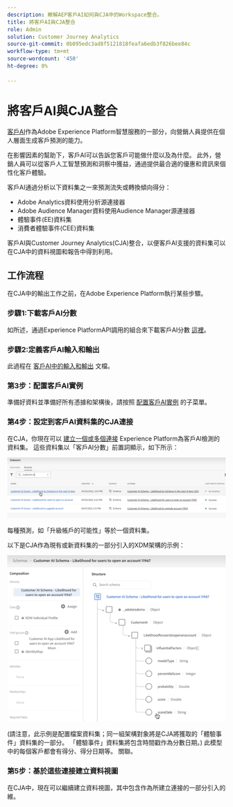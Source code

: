 ```yaml
---
description: 瞭解AEP客戶AI如何與CJA中的Workspace整合。
title: 將客戶AI與CJA整合
role: Admin
solution: Customer Journey Analytics
source-git-commit: 0b095edc3ad8f5121818feafa6edb3f826bee84c
workflow-type: tm+mt
source-wordcount: '450'
ht-degree: 0%

---
```



# 將客戶AI與CJA整合

[客戶AI](https://experienceleague.adobe.com/docs/experience-platform/intelligent-services/customer-ai/overview.html?lang=en)作為Adobe Experience Platform智慧服務的一部分，向營銷人員提供在個人層面生成客戶預測的能力。

在影響因素的幫助下，客戶AI可以告訴您客戶可能做什麼以及為什麼。 此外，營銷人員可以從客戶人工智慧預測和洞察中獲益，通過提供最合適的優惠和資訊來個性化客戶體驗。

客戶AI通過分析以下資料集之一來預測流失或轉換傾向得分：

* Adobe Analytics資料使用分析源連接器
* Adobe Audience Manager資料使用Audience Manager源連接器
* 體驗事件(EE)資料集
* 消費者體驗事件(CEE)資料集

客戶AI與Customer Journey Analytics(CJA)整合，以便客戶AI支援的資料集可以在CJA中的資料視圖和報告中得到利用。

## 工作流程

在CJA中的輸出工作之前，在Adobe Experience Platform執行某些步驟。

### 步驟1:下載客戶AI分數

如所述，通過Experience PlatformAPI調用的組合來下載客戶AI分數 [這裡](https://experienceleague.adobe.com/docs/experience-platform/intelligent-services/customer-ai/getting-started.html?lang=en#downloading-customer-ai-scores)。

### 步驟2:定義客戶AI輸入和輸出

此過程在 [客戶AI中的輸入和輸出](https://experienceleague.adobe.com/docs/experience-platform/intelligent-services/customer-ai/input-output.html?lang=en) 文檔。

### 第3步：配置客戶AI實例

準備好資料並準備好所有憑據和架構後，請按照 [配置客戶AI實例](https://experienceleague.adobe.com/docs/experience-platform/intelligent-services/customer-ai/user-guide/configure.html?lang=en) 的子菜單。

### 第4步：設定到客戶AI資料集的CJA連接

在CJA，你現在可以 [建立一個或多個連接](/help/connections/create-connection.md) Experience Platform為客戶AI檢測的資料集。 這些資料集以「客戶AI分數」前置詞顯示，如下所示：

![CAI得分](assets/cai-scores.png)

每種預測，如「升級帳戶的可能性」等於一個資料集。

以下是CJA作為現有或新資料集的一部分引入的XDM架構的示例：

![CAI模式](assets/cai-schema.png)

(請注意，此示例是配置檔案資料集；同一組架構對象將是CJA將獲取的「體驗事件」資料集的一部分。 「體驗事件」資料集將包含時間戳作為分數日期。) 此模型中的每個客戶都會有得分、得分日期等。 關聯。

### 第5步：基於這些連接建立資料視圖

在CJA中，現在可以繼續建立資料視圖，其中包含作為所建立連接的一部分引入的維。